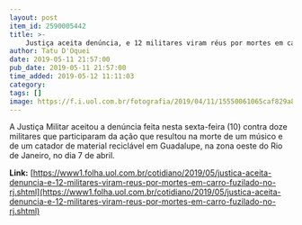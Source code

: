 ```yaml
---
layout: post
item_id: 2590005442
title: >-
    Justiça aceita denúncia, e 12 militares viram réus por mortes em carro fuzilado no RJ
author: Tatu D'Oquei
date: 2019-05-11 21:57:00
pub_date: 2019-05-11 21:57:00
time_added: 2019-05-12 11:11:03
category: 
tags: []
image: https://f.i.uol.com.br/fotografia/2019/04/11/15550061065caf829a81edc_1555006106_3x2_rt.jpg
---
```


A Justiça Militar aceitou a denúncia feita nesta sexta-feira (10) contra doze militares que participaram da ação que resultou na morte de um músico e de um catador de material reciclável em Guadalupe, na zona oeste do Rio de Janeiro, no dia 7 de abril.

**Link:** [https://www1.folha.uol.com.br/cotidiano/2019/05/justica-aceita-denuncia-e-12-militares-viram-reus-por-mortes-em-carro-fuzilado-no-rj.shtml](https://www1.folha.uol.com.br/cotidiano/2019/05/justica-aceita-denuncia-e-12-militares-viram-reus-por-mortes-em-carro-fuzilado-no-rj.shtml)

